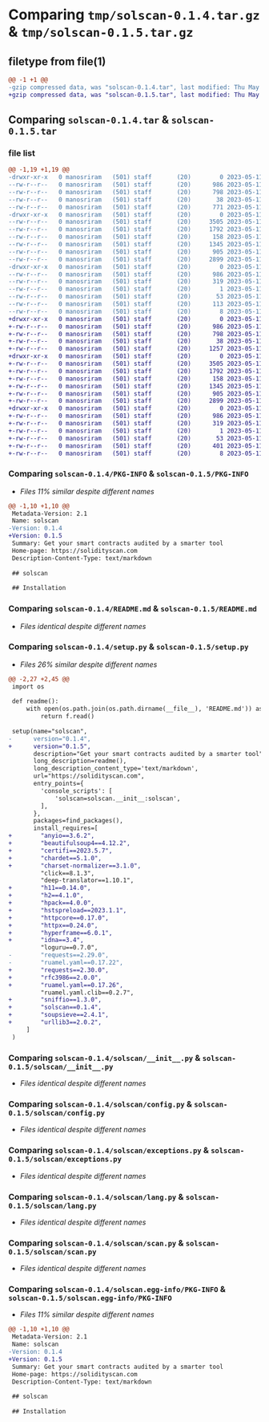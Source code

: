 # Comparing `tmp/solscan-0.1.4.tar.gz` & `tmp/solscan-0.1.5.tar.gz`

## filetype from file(1)

```diff
@@ -1 +1 @@
-gzip compressed data, was "solscan-0.1.4.tar", last modified: Thu May 11 10:21:21 2023, max compression
+gzip compressed data, was "solscan-0.1.5.tar", last modified: Thu May 11 10:28:09 2023, max compression
```

## Comparing `solscan-0.1.4.tar` & `solscan-0.1.5.tar`

### file list

```diff
@@ -1,19 +1,19 @@
-drwxr-xr-x   0 manosriram   (501) staff       (20)        0 2023-05-11 10:21:21.992681 solscan-0.1.4/
--rw-r--r--   0 manosriram   (501) staff       (20)      986 2023-05-11 10:21:21.992559 solscan-0.1.4/PKG-INFO
--rw-r--r--   0 manosriram   (501) staff       (20)      798 2023-05-11 06:27:08.000000 solscan-0.1.4/README.md
--rw-r--r--   0 manosriram   (501) staff       (20)       38 2023-05-11 10:21:21.992718 solscan-0.1.4/setup.cfg
--rw-r--r--   0 manosriram   (501) staff       (20)      771 2023-05-11 10:21:10.000000 solscan-0.1.4/setup.py
-drwxr-xr-x   0 manosriram   (501) staff       (20)        0 2023-05-11 10:21:21.991623 solscan-0.1.4/solscan/
--rw-r--r--   0 manosriram   (501) staff       (20)     3505 2023-05-11 10:11:37.000000 solscan-0.1.4/solscan/__init__.py
--rw-r--r--   0 manosriram   (501) staff       (20)     1792 2023-05-11 10:11:41.000000 solscan-0.1.4/solscan/config.py
--rw-r--r--   0 manosriram   (501) staff       (20)      158 2023-05-11 10:11:21.000000 solscan-0.1.4/solscan/constants.py
--rw-r--r--   0 manosriram   (501) staff       (20)     1345 2023-05-11 10:11:44.000000 solscan-0.1.4/solscan/exceptions.py
--rw-r--r--   0 manosriram   (501) staff       (20)      905 2023-05-11 10:11:46.000000 solscan-0.1.4/solscan/lang.py
--rw-r--r--   0 manosriram   (501) staff       (20)     2899 2023-05-11 10:11:31.000000 solscan-0.1.4/solscan/scan.py
-drwxr-xr-x   0 manosriram   (501) staff       (20)        0 2023-05-11 10:21:21.992407 solscan-0.1.4/solscan.egg-info/
--rw-r--r--   0 manosriram   (501) staff       (20)      986 2023-05-11 10:21:21.000000 solscan-0.1.4/solscan.egg-info/PKG-INFO
--rw-r--r--   0 manosriram   (501) staff       (20)      319 2023-05-11 10:21:21.000000 solscan-0.1.4/solscan.egg-info/SOURCES.txt
--rw-r--r--   0 manosriram   (501) staff       (20)        1 2023-05-11 10:21:21.000000 solscan-0.1.4/solscan.egg-info/dependency_links.txt
--rw-r--r--   0 manosriram   (501) staff       (20)       53 2023-05-11 10:21:21.000000 solscan-0.1.4/solscan.egg-info/entry_points.txt
--rw-r--r--   0 manosriram   (501) staff       (20)      113 2023-05-11 10:21:21.000000 solscan-0.1.4/solscan.egg-info/requires.txt
--rw-r--r--   0 manosriram   (501) staff       (20)        8 2023-05-11 10:21:21.000000 solscan-0.1.4/solscan.egg-info/top_level.txt
+drwxr-xr-x   0 manosriram   (501) staff       (20)        0 2023-05-11 10:28:09.613265 solscan-0.1.5/
+-rw-r--r--   0 manosriram   (501) staff       (20)      986 2023-05-11 10:28:09.613153 solscan-0.1.5/PKG-INFO
+-rw-r--r--   0 manosriram   (501) staff       (20)      798 2023-05-11 06:27:08.000000 solscan-0.1.5/README.md
+-rw-r--r--   0 manosriram   (501) staff       (20)       38 2023-05-11 10:28:09.613299 solscan-0.1.5/setup.cfg
+-rw-r--r--   0 manosriram   (501) staff       (20)     1257 2023-05-11 10:28:03.000000 solscan-0.1.5/setup.py
+drwxr-xr-x   0 manosriram   (501) staff       (20)        0 2023-05-11 10:28:09.612289 solscan-0.1.5/solscan/
+-rw-r--r--   0 manosriram   (501) staff       (20)     3505 2023-05-11 10:11:37.000000 solscan-0.1.5/solscan/__init__.py
+-rw-r--r--   0 manosriram   (501) staff       (20)     1792 2023-05-11 10:11:41.000000 solscan-0.1.5/solscan/config.py
+-rw-r--r--   0 manosriram   (501) staff       (20)      158 2023-05-11 10:11:21.000000 solscan-0.1.5/solscan/constants.py
+-rw-r--r--   0 manosriram   (501) staff       (20)     1345 2023-05-11 10:11:44.000000 solscan-0.1.5/solscan/exceptions.py
+-rw-r--r--   0 manosriram   (501) staff       (20)      905 2023-05-11 10:11:46.000000 solscan-0.1.5/solscan/lang.py
+-rw-r--r--   0 manosriram   (501) staff       (20)     2899 2023-05-11 10:11:31.000000 solscan-0.1.5/solscan/scan.py
+drwxr-xr-x   0 manosriram   (501) staff       (20)        0 2023-05-11 10:28:09.613005 solscan-0.1.5/solscan.egg-info/
+-rw-r--r--   0 manosriram   (501) staff       (20)      986 2023-05-11 10:28:09.000000 solscan-0.1.5/solscan.egg-info/PKG-INFO
+-rw-r--r--   0 manosriram   (501) staff       (20)      319 2023-05-11 10:28:09.000000 solscan-0.1.5/solscan.egg-info/SOURCES.txt
+-rw-r--r--   0 manosriram   (501) staff       (20)        1 2023-05-11 10:28:09.000000 solscan-0.1.5/solscan.egg-info/dependency_links.txt
+-rw-r--r--   0 manosriram   (501) staff       (20)       53 2023-05-11 10:28:09.000000 solscan-0.1.5/solscan.egg-info/entry_points.txt
+-rw-r--r--   0 manosriram   (501) staff       (20)      401 2023-05-11 10:28:09.000000 solscan-0.1.5/solscan.egg-info/requires.txt
+-rw-r--r--   0 manosriram   (501) staff       (20)        8 2023-05-11 10:28:09.000000 solscan-0.1.5/solscan.egg-info/top_level.txt
```

### Comparing `solscan-0.1.4/PKG-INFO` & `solscan-0.1.5/PKG-INFO`

 * *Files 11% similar despite different names*

```diff
@@ -1,10 +1,10 @@
 Metadata-Version: 2.1
 Name: solscan
-Version: 0.1.4
+Version: 0.1.5
 Summary: Get your smart contracts audited by a smarter tool
 Home-page: https://solidityscan.com
 Description-Content-Type: text/markdown
 
 ## solscan
 
 ## Installation
```

### Comparing `solscan-0.1.4/README.md` & `solscan-0.1.5/README.md`

 * *Files identical despite different names*

### Comparing `solscan-0.1.4/setup.py` & `solscan-0.1.5/setup.py`

 * *Files 26% similar despite different names*

```diff
@@ -2,27 +2,45 @@
 import os
 
 def readme():
     with open(os.path.join(os.path.dirname(__file__), 'README.md')) as f:
         return f.read()
 
 setup(name="solscan",
-      version="0.1.4",
+      version="0.1.5",
       description="Get your smart contracts audited by a smarter tool",
       long_description=readme(),
       long_description_content_type='text/markdown',
       url="https://solidityscan.com",
       entry_points={
         'console_scripts': [
             'solscan=solscan.__init__:solscan',
         ],
       },
       packages=find_packages(),
       install_requires=[
+        "anyio==3.6.2",
+        "beautifulsoup4==4.12.2",
+        "certifi==2023.5.7",
+        "chardet==5.1.0",
+        "charset-normalizer==3.1.0",
         "click==8.1.3",
         "deep-translator==1.10.1",
+        "h11==0.14.0",
+        "h2==4.1.0",
+        "hpack==4.0.0",
+        "hstspreload==2023.1.1",
+        "httpcore==0.17.0",
+        "httpx==0.24.0",
+        "hyperframe==6.0.1",
+        "idna==3.4",
         "loguru==0.7.0",
-        "requests==2.29.0",
-        "ruamel.yaml==0.17.22",
+        "requests==2.30.0",
+        "rfc3986==2.0.0",
+        "ruamel.yaml==0.17.26",
         "ruamel.yaml.clib==0.2.7",
+        "sniffio==1.3.0",
+        "solscan==0.1.4",
+        "soupsieve==2.4.1",
+        "urllib3==2.0.2",
     ]
 )
```

### Comparing `solscan-0.1.4/solscan/__init__.py` & `solscan-0.1.5/solscan/__init__.py`

 * *Files identical despite different names*

### Comparing `solscan-0.1.4/solscan/config.py` & `solscan-0.1.5/solscan/config.py`

 * *Files identical despite different names*

### Comparing `solscan-0.1.4/solscan/exceptions.py` & `solscan-0.1.5/solscan/exceptions.py`

 * *Files identical despite different names*

### Comparing `solscan-0.1.4/solscan/lang.py` & `solscan-0.1.5/solscan/lang.py`

 * *Files identical despite different names*

### Comparing `solscan-0.1.4/solscan/scan.py` & `solscan-0.1.5/solscan/scan.py`

 * *Files identical despite different names*

### Comparing `solscan-0.1.4/solscan.egg-info/PKG-INFO` & `solscan-0.1.5/solscan.egg-info/PKG-INFO`

 * *Files 11% similar despite different names*

```diff
@@ -1,10 +1,10 @@
 Metadata-Version: 2.1
 Name: solscan
-Version: 0.1.4
+Version: 0.1.5
 Summary: Get your smart contracts audited by a smarter tool
 Home-page: https://solidityscan.com
 Description-Content-Type: text/markdown
 
 ## solscan
 
 ## Installation
```

